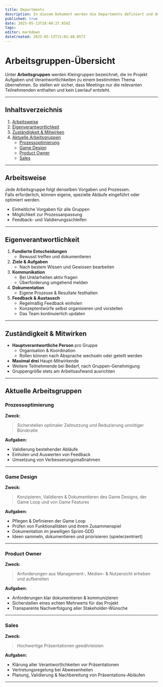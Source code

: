 ```yaml
---
title: Departments
description: In diesem Dokument werden die Departments definiert und deren Zuständigkeiten dokumentiert.
published: true
date: 2025-05-13T18:40:27.859Z
tags: 
editor: markdown
dateCreated: 2025-05-13T15:01:40.057Z
---
```


# Arbeitsgruppen-Übersicht

Unter **Arbeitsgruppen** werden Kleingruppen bezeichnet, die im Projekt Aufgaben und Verantwortlichkeiten zu einem bestimmten Thema übernehmen. So stellen wir sicher, dass Meetings nur die relevanten Teilnehmenden enthalten und kein Leerlauf entsteht.

---

## Inhaltsverzeichnis

1. [Arbeitsweise](#arbeitsweise)  
2. [Eigenverantwortlichkeit](#eigenverantwortlichkeit)  
3. [Zuständigkeit & Mitwirken](#zuständigkeit--mitwirken)  
4. [Aktuelle Arbeitsgruppen](#aktuelle-arbeitsgruppen)  
   - [Prozessoptimierung](#prozessoptimierung)  
   - [Game Design](#game-design)  
   - [Product Owner](#product-owner)  
   - [Sales](#sales)  

---

## Arbeitsweise

Jede Arbeitsgruppe folgt denselben Vorgaben und Prozessen.  
Falls erforderlich, können eigene, spezielle Abläufe eingeführt oder optimiert werden.

- Einheitliche Vorgaben für alle Gruppen  
- Möglichkeit zur Prozessanpassung  
- Feedback- und Validierungsschleifen  

---

## Eigenverantwortlichkeit

1. **Fundierte Entscheidungen**  
   - Bewusst treffen und dokumentieren  
2. **Ziele & Aufgaben**  
   - Nach bestem Wissen und Gewissen bearbeiten  
3. **Kommunikation**  
   - Bei Unklarheiten aktiv fragen  
   - Überforderung umgehend melden  
4. **Dokumentation**  
   - Eigene Prozesse & Resultate festhalten  
5. **Feedback & Austausch**  
   - Regelmäßig Feedback einholen  
   - Konzeptentwürfe selbst organisieren und vorstellen  
   - Das Team kontinuierlich updaten  

---

## Zuständigkeit & Mitwirken

- **Hauptverantwortliche Person** pro Gruppe  
  - Organisation & Koordination
  - Rollen können nach Absprache wechseln oder geteilt werden  
- **Maximal drei** Haupt-Mitwirkende  
- Weitere Teilnehmende bei Bedarf, nach Gruppen-Genehmigung  
- Gruppengröße stets am Arbeitsaufwand ausrichten  

---

## Aktuelle Arbeitsgruppen

### Prozessoptimierung

**Zweck:**  
> Sicherstellen optimaler Zeitnutzung und Reduzierung unnötiger Bürokratie

**Aufgaben:**  
- Validierung bestehender Abläufe  
- Einholen und Auswerten von Feedback  
- Umsetzung von Verbesserungsmaßnahmen  

---

### Game Design

**Zweck:**  
> Konzipieren, Validieren & Dokumentieren des Game Designs, der Game Loop und von Game Features

**Aufgaben:**  
- Pflegen & Definieren der Game Loop  
- Prüfen von Funktionalitäten und ihrem Zusammenspiel  
- Dokumentation im jeweiligen Sprint-GDD  
- Ideen sammeln, dokumentieren und priorisieren (spielerzentriert)

---

### Product Owner

**Zweck:**  
> Anforderungen aus Management-, Medien- & Nutzersicht erheben und aufbereiten

**Aufgaben:**  
- Anforderungen klar dokumentieren & kommunizieren  
- Sicherstellen eines echten Mehrwerts für das Projekt  
- Transparente Nachverfolgung aller Stakeholder-Wünsche  

---

### Sales

**Zweck:**  
> Hochwertige Präsentationen gewährleisten

**Aufgaben:**  
- Klärung aller Verantwortlichkeiten vor Präsentationen  
- Vertretungsregelung bei Abwesenheiten  
- Planung, Validierung & Nachbereitung von Präsentations-Abläufen  

---
